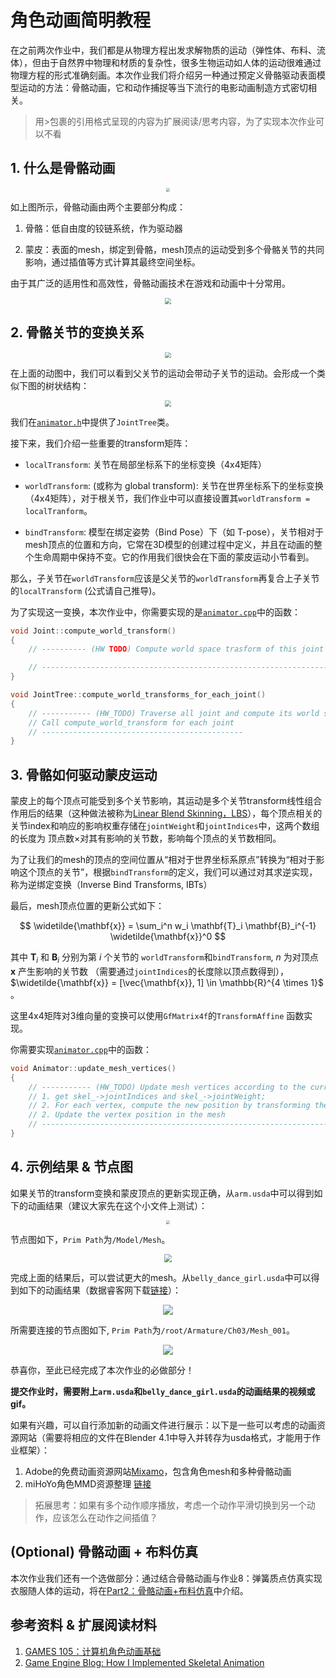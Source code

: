 # 角色动画简明教程

在之前两次作业中，我们都是从物理方程出发求解物质的运动（弹性体、布料、流体），但由于自然界中物理和材质的复杂性，很多生物运动如人体的运动很难通过物理方程的形式准确刻画。本次作业我们将介绍另一种通过预定义骨骼驱动表面模型运动的方法：骨骼动画，它和动作捕捉等当下流行的电影动画制造方式密切相关。 

> 用>包裹的引用格式呈现的内容为扩展阅读/思考内容，为了实现本次作业可以不看

## 1. 什么是骨骼动画

<div  align="center">    
 <img src="../images/skeleton-illustration.png" style="zoom:40%" />
</div>

如上图所示，骨骼动画由两个主要部分构成：

1. 骨骼：低自由度的铰链系统，作为驱动器

2. 蒙皮：表面的mesh，绑定到骨骼，mesh顶点的运动受到多个骨骼关节的共同影响，通过插值等方式计算其最终空间坐标。

由于其广泛的适用性和高效性，骨骼动画技术在游戏和动画中十分常用。

<div  align="center">    
 <img src="../images/motion-cap.png" style="zoom:60%" />
</div>

## 2. 骨骼关节的变换关系

<div  align="center">    
 <img src="../images/skeleton-animation.gif" style="zoom:60%" />
</div>

在上面的动图中，我们可以看到父关节的运动会带动子关节的运动。会形成一个类似下图的树状结构：

<div  align="center">    
 <img src="../images/tree.png" style="zoom:60%" />
</div>

我们在[`animator.h`](../../../Framework3D/source/nodes/nodes/geometry/character_animation/animator.h)中提供了`JointTree`类。

接下来，我们介绍一些重要的transform矩阵：

+ `localTransform`: 关节在局部坐标系下的坐标变换（4x4矩阵）

+ `worldTransform`: (或称为 global transform): 关节在世界坐标系下的坐标变换（4x4矩阵），对于根关节，我们作业中可以直接设置其`worldTransform = localTranform`。

+ `bindTransform`: 模型在绑定姿势（Bind Pose）下（如 T-pose），关节相对于mesh顶点的位置和方向，它常在3D模型的创建过程中定义，并且在动画的整个生命周期中保持不变。它的作用我们很快会在下面的蒙皮运动小节看到。

那么，子关节在`worldTransform`应该是父关节的`worldTransform`再复合上子关节的`localTransform` (公式请自己推导)。

为了实现这一变换，本次作业中，你需要实现的是[`animator.cpp`](../../../Framework3D/source/nodes/nodes/geometry/character_animation/animator.cpp)中的函数：

```c++
void Joint::compute_world_transform()
{
    // ---------- (HW TODO) Compute world space trasform of this joint -----------------

    // --------------------------------------------------------------------------------
}

void JointTree::compute_world_transforms_for_each_joint()
{
    // ----------- (HW_TODO) Traverse all joint and compute its world space transform ---
	// Call compute_world_transform for each joint
    // ---------------------------------------------
}
```

## 3. 骨骼如何驱动蒙皮运动

蒙皮上的每个顶点可能受到多个关节影响，其运动是多个关节transform线性组合作用后的结果（这种做法被称为[Linear Blend Skinning，LBS](http://graphics.cs.cmu.edu/courses/15-466-f17/notes/skinning.html)），每个顶点相关的关节index和响应的影响权重存储在`jointWeight`和`jointIndices`中，这两个数组的长度为 顶点数×对其有影响的关节数，影响每个顶点的关节数相同。

为了让我们的mesh的顶点的空间位置从“相对于世界坐标系原点”转换为“相对于影响这个顶点的关节”，根据`bindTransform`的定义，我们可以通过对其求逆实现，称为逆绑定变换（Inverse Bind Transforms, IBTs）

最后，mesh顶点位置的更新公式如下：

$$
\widetilde{\mathbf{x}} = \sum_i^n w_i \mathbf{T}_i \mathbf{B}_i^{-1} \widetilde{\mathbf{x}}^0
$$

其中 $\mathbf{T}_i$ 和 $\mathbf{B}_i$ 分别为第 $i$ 个关节的 `worldTransform`和`bindTransform`,  $n$ 为对顶点 $\mathbf{x}$ 产生影响的关节数 （需要通过`jointIndices`的长度除以顶点数得到），$\widetilde{\mathbf{x}} = [\vec{\mathbf{x}}, 1] \in \mathbb{R}^{4 \times 1}$ 。

这里4x4矩阵对3维向量的变换可以使用`GfMatrix4f`的`TransformAffine` 函数实现。

你需要实现[`animator.cpp`](../../../Framework3D/source/nodes/nodes/geometry/character_animation/animator.cpp)中的函数：

```c++
void Animator::update_mesh_vertices()
{
	// ----------- (HW_TODO) Update mesh vertices according to the current joint transforms ----
	// 1. get skel_->jointIndices and skel_->jointWeight;
	// 2. For each vertex, compute the new position by transforming the rest position with the joint transforms
	// 2. Update the vertex position in the mesh
	// --------------------------------------------------------------------------------
}
```

## 4. 示例结果 & 节点图

如果关节的transform变换和蒙皮顶点的更新实现正确，从`arm.usda`中可以得到如下的动画结果（建议大家先在这个小文件上测试）：

<div  align="center">    
 <img src="../images/hw10-arm-demo.gif" style="zoom:40%" />
</div>

节点图如下，`Prim Path`为`/Model/Mesh`。
<div  align="center">    
 <img src="../images/arm-node.png" style="zoom:80%" />
</div>

完成上面的结果后，可以尝试更大的mesh。从`belly_dance_girl.usda`中可以得到如下的动画结果（数据睿客网下载[链接](https://rec.ustc.edu.cn/share/97a11800-119e-11ef-ae31-47d3c2b414be)）：

<div  align="center">    
 <img src="../images/hw10-demo.gif" style="zoom:100%" />
</div>

所需要连接的节点图如下, `Prim Path`为`/root/Armature/Ch03/Mesh_001`。

<div  align="center">    
 <img src="../images/nodes-dance.png" style="zoom:100%" />
</div>

恭喜你，至此已经完成了本次作业的必做部分！

**提交作业时，需要附上`arm.usda`和`belly_dance_girl.usda`的动画结果的视频或gif。**

如果有兴趣，可以自行添加新的动画文件进行展示：以下是一些可以考虑的动画资源网站（需要将相应的文件在Blender 4.1中导入并转存为usda格式，才能用于作业框架）：

1. Adobe的免费动画资源网站[Mixamo](https://www.mixamo.com/)，包含角色mesh和多种骨骼动画
2. miHoYo角色MMD资源整理 [链接](https://www.hoyolab.com/article/118389) 

> 拓展思考：如果有多个动作顺序播放，考虑一个动作平滑切换到另一个动作，应该怎么在动作之间插值？

## (Optional) 骨骼动画 + 布料仿真

本次作业我们还有一个选做部分：通过结合骨骼动画与作业8：弹簧质点仿真实现衣服随人体的运动，将在[Part2：骨骼动画+布料仿真](./README-part2.md)中介绍。

## 参考资料 & 扩展阅读材料
1. [GAMES 105：计算机角色动画基础](https://games-105.github.io/)
2. [Game Engine Blog: How I Implemented Skeletal Animation](https://vladh.net/game-engine-skeletal-animation/)
